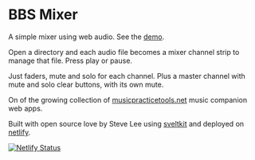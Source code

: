 # BBS Mixer

A simple mixer using web audio. See the [demo](https://mixer.musicpracticetools.net).

Open a directory and each audio file becomes a mixer channel strip to manage that file. Press play or pause.

Just faders, mute and solo for each channel. Plus a master channel with mute and solo clear buttons, with its own mute.

On of the growing collection of [musicpracticetools.net](https://musicpracticetools.net) music companion web apps.

Built with open source love by Steve Lee using [sveltkit](https://kit.svelte.dev) and deployed on [netlify](https://app.netlify.com/).

[![Netlify Status](https://api.netlify.com/api/v1/badges/cedef083-93c6-4ebb-b7e3-1a492a5aed68/deploy-status)](https://app.netlify.com/sites/relative-notes/deploys)